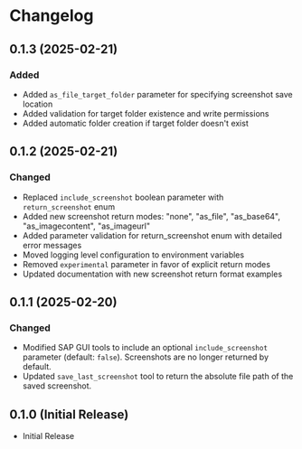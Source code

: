 # Changelog

## 0.1.3 (2025-02-21)

### Added
- Added `as_file_target_folder` parameter for specifying screenshot save location
- Added validation for target folder existence and write permissions
- Added automatic folder creation if target folder doesn't exist

## 0.1.2 (2025-02-21)

### Changed
- Replaced `include_screenshot` boolean parameter with `return_screenshot` enum
- Added new screenshot return modes: "none", "as_file", "as_base64", "as_imagecontent", "as_imageurl"
- Added parameter validation for return_screenshot enum with detailed error messages
- Moved logging level configuration to environment variables
- Removed `experimental` parameter in favor of explicit return modes
- Updated documentation with new screenshot return format examples

## 0.1.1 (2025-02-20)

### Changed
- Modified SAP GUI tools to include an optional `include_screenshot` parameter (default: `false`). Screenshots are no longer returned by default.
- Updated `save_last_screenshot` tool to return the absolute file path of the saved screenshot.

## 0.1.0 (Initial Release)
- Initial Release
